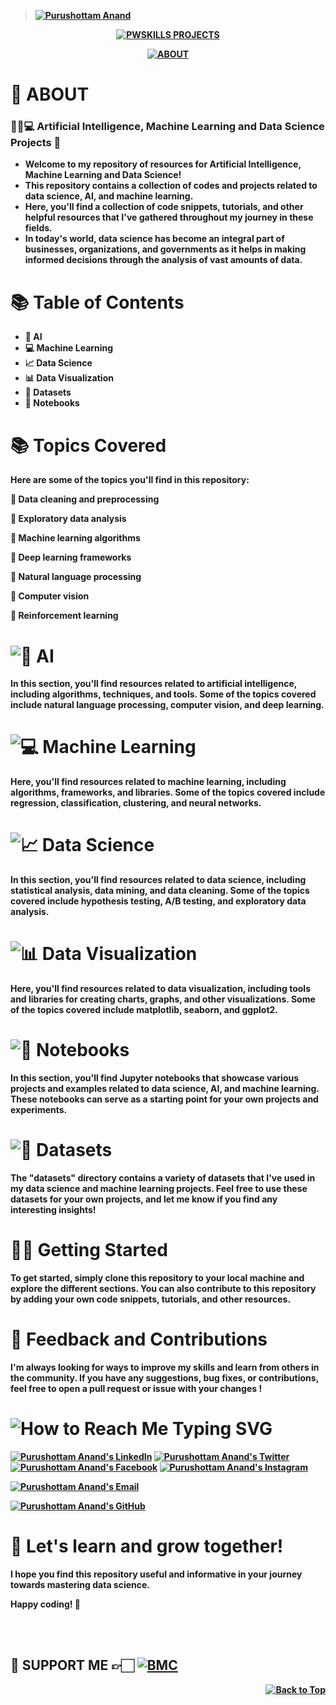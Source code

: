 <b>

> [![Purushottam Anand](https://github.com/creativepuru.png?size=100)](https://github.com/creativepuru "Purushottam Anand 🇮🇳 on GitHub ☕")

<div align="center"> 

[![PWSKILLS PROJECTS](https://readme-typing-svg.demolab.com?font=Calibri&size=28&duration=2000&pause=1000&multiline=true&width=700&height=100&lines=WELCOME+TO+MY+PWSKILLS+-+PROJECTS+REPOSITORY)](https://github.com/creativepuru/PWSKILLS-Projects)

[![ABOUT](https://readme-typing-svg.demolab.com?font=Calibri&size=28&duration=2000&pause=1000&multiline=false&width=800&height=50&lines=✨+This+repository+is+a+collection+of+🤖🧠💻+Artificial+Intelligence...;...Machine+Learning+and+Data+Science+Projects+🚀;✨+I+am+constantly+adding+new+contents.;💭+So+make+sure+to+check+back+often+🕙)](https://github.com/creativepuru/PWSKILLS-Projects)

</div>

# 🔰 ABOUT
### 🤖🧠💻 Artificial Intelligence, Machine Learning and Data Science Projects 🚀

- Welcome to my repository of resources for Artificial Intelligence, Machine Learning and Data Science! 
- This repository contains a collection of codes and projects related to data science, AI, and machine learning. 
- Here, you'll find a collection of code snippets, tutorials, and other helpful resources that I've gathered throughout my journey in these fields. 
- In today's world, data science has become an integral part of businesses, organizations, and governments as it helps in making informed decisions through the analysis of vast amounts of data.

# 📚 Table of Contents
- 🧠 AI
- 💻 Machine Learning
- 📈 Data Science
- 📊 Data Visualization
- 📁 Datasets
- 📝 Notebooks

# 📚 Topics Covered 
Here are some of the topics you'll find in this repository:

🔹 Data cleaning and preprocessing

🔹 Exploratory data analysis

🔹 Machine learning algorithms

🔹 Deep learning frameworks

🔹 Natural language processing

🔹 Computer vision

🔹 Reinforcement learning

<h1> <img src="https://readme-typing-svg.demolab.com?font=Calibri&size=28&duration=1000&pause=500&multiline=true&width=600&height=40&lines=🧠+AI" alt="🧠 AI" /> </h1>
In this section, you'll find resources related to artificial intelligence, including algorithms, techniques, and tools. Some of the topics covered include natural language processing, computer vision, and deep learning.

<h1> <img src="https://readme-typing-svg.demolab.com?font=Calibri&size=28&duration=1000&pause=500&multiline=true&width=600&height=40&lines=💻+Machine+Learning" alt="💻 Machine Learning" /> </h1>
Here, you'll find resources related to machine learning, including algorithms, frameworks, and libraries. Some of the topics covered include regression, classification, clustering, and neural networks.

<h1> <img src="https://readme-typing-svg.demolab.com?font=Calibri&size=28&duration=1000&pause=500&multiline=true&width=600&height=40&lines=📈+Data+Science" alt="📈 Data Science" /> </h1>
In this section, you'll find resources related to data science, including statistical analysis, data mining, and data cleaning. Some of the topics covered include hypothesis testing, A/B testing, and exploratory data analysis.

<h1> <img src="https://readme-typing-svg.demolab.com?font=Calibri&size=28&duration=1000&pause=500&multiline=true&width=600&height=40&lines=📊+Data+Visualization" alt="📊 Data Visualization" /> </h1>
Here, you'll find resources related to data visualization, including tools and libraries for creating charts, graphs, and other visualizations. Some of the topics covered include matplotlib, seaborn, and ggplot2.

<h1> <img src="https://readme-typing-svg.demolab.com?font=Calibri&size=28&duration=1000&pause=500&multiline=true&width=600&height=40&lines=📝+Notebooks" alt="📝 Notebooks" /> </h1>
In this section, you'll find Jupyter notebooks that showcase various projects and examples related to data science, AI, and machine learning. These notebooks can serve as a starting point for your own projects and experiments.

<h1> <img src="https://readme-typing-svg.demolab.com?font=Calibri&size=28&duration=1000&pause=500&multiline=true&width=600&height=40&lines=📁+Datasets" alt="📁 Datasets" /> </h1>
The "datasets" directory contains a variety of datasets that I've used in my data science and machine learning projects. Feel free to use these datasets for your own projects, and let me know if you find any interesting insights!

# 👨‍💻 Getting Started
To get started, simply clone this repository to your local machine and explore the different sections. You can also contribute to this repository by adding your own code snippets, tutorials, and other resources.

# 📣 Feedback and Contributions 
I'm always looking for ways to improve my skills and learn from others in the community. If you have any suggestions, bug fixes, or contributions, feel free to open a pull request or issue with your changes !

<h1> <img src="https://readme-typing-svg.demolab.com?font=Calibri&size=28&duration=2000&pause=1000&multiline=true&width=600&height=40&lines=📲+How+to+reach+me+-+Social+Links+💻+" alt="How to Reach Me Typing SVG" /> </h1>

[![Purushottam Anand's LinkedIn](https://img.shields.io/badge/-Linkedin-blue?style=flat-round&logo=linkedin)](https://openinapp.co/linkedinpuru "Purushottam Anand's LinkedIn Profile")    <!-- LinkedIn -->
[![Purushottam Anand's Twitter](https://img.shields.io/badge/-Twitter-white?style=flat-round&logo=twitter)](https://openinapp.co/twitterpuru "Purushottam Anand's Twitter Handle")               <!-- Twitter -->
[![Purushottam Anand's Facebook](https://img.shields.io/badge/-Facebook-white?style=flat-round&logo=facebook)](https://openinapp.co/fbpuru "Purushottam Anand's Facebook Profile")             <!-- Facebook -->
[![Purushottam Anand's Instagram](https://img.shields.io/badge/-Instagram-white?style=flat-round&logo=instagram)](https://openinapp.co/instapuru "Purushottam Anand's Instagram Profile")            <!-- Instagram -->

[![Purushottam Anand's Email](https://img.shields.io/badge/Gmail-use%20Desktop%20/%20Laptop%20to%20open%20Gmail-blue?style=social&logo=gmail)](https://openinapp.co/gmailpuru "Gmail - use Desktop / Laptop to open Gmail")

[![Purushottam Anand's GitHub](https://img.shields.io/badge/GitHub-❤️%20Sponsor%20me%20on%20GitHub-gr?style=for-the-badge&logo=github)](https://openinapp.co/githubpuru "Purushottam Anand's GitHub Page")

# 🚀 Let's learn and grow together!

I hope you find this repository useful and informative in your journey towards mastering data science.

Happy coding! 🎉

<br> </br>

## 🤝 SUPPORT ME 👉🏻 [![BMC](https://img.shields.io/badge/Buy%20Me%20a%20Coffee%20☕-%23FFDD00.svg?&style=for-the-badge&logo=buy-me-a-coffee&logoColor=black)](https://www.buymeacoffee.com/creativepuru)

<p align="right">
<a href="#top">
<img src="https://img.shields.io/static/v1?label&message=Back+to+Top&color=red&style=for-the-badge&logo" alt="Back to Top" /> </a> </p>

</b>
